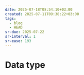 ```yaml
---
date: 2025-07-18T08:54:10+03:00
created: 2025-07-11T09:38:22+03:00
tags:
  - blog
  - HEAD
sr-due: 2025-07-22
sr-interval: 1
sr-ease: 193
---
```


# Data type
